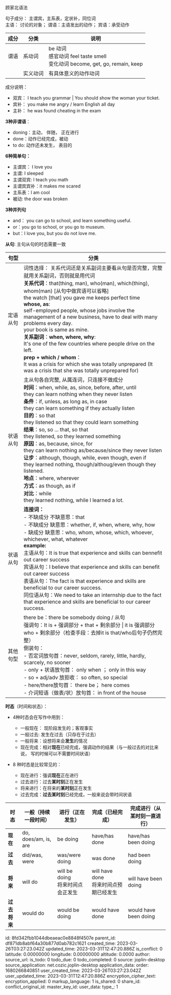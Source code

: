 顾家北语法

句子成分： 主谓宾，主系表，定状补，同位词  
主语： 讨论的对象；  谓语：主语发出的动作；  宾语：承受动作  
  

|成分|分类|说明|
| --------| ---------------------------| ----------|
|谓语<br />|系动词<br />|be 动词<br />感官动词 feel taste smell<br />变化动词 become, get, go, remain, keep|
||实义动词|有具体意义的动作动词|

成分说明：

* 双宾： I teach you grammar | You should show the woman your ticket.
* 宾补： you make me angry / learn English all day
* 主补： he was found cheating in the exam


**3种非谓语**：

* doning：主动， 伴随， 正在进行
* done：动作已经完成，被动
* to do: 动作还未发生， 表目的

**6种简单句：**

* 主谓宾： I love you
* 主谓: I sleeped
* 主谓双宾: I teach you math
* 主谓宾宾补：it makes me scared
* 主系表：I am cool
* 被动: the door was broken

**3种并列句**

* and： you can go to school, and learn something useful.
* or：you go to school, or you go to museum.
* but：I love you, but you do not love me.

**从句**: 主句从句的时态需要一致

|句型|分类|
| ----------| -----------------------------------------------------------------------------------------------------------------------------------------------------------------------------------------------------------------------------------------------------------------------------------------------------------------------------------------------------------------------------------------------------------------------------------------------------------------------------------------------------------------------------------------------------------------------------------------------------------------------------------------------------------------------------------------------------------------------------------------------------------------------------------------------------|
|定语从句|词性选择： 关系代词还是关系副词主要看从句是否完整，完整就用关系副词，否则就是用代词<br />**关系代词**：that(thing, man), who(man), which(thing), whom(man) [从句中做宾语可以省略]<br />the watch [that] you gave me keeps perfect time<br />**whose, as**:<br />self-employed people, whose jobs involve the management of a new business, have to deal with many problems every day.<br />your book is same as mine.<br />**关系副词**：**when, where, why**:<br />It's one of the few countries where people drive on the left.<br />**prep + which / whom**：<br />It was a crisis for which she was totally unprepared (It was a crisis that she was totally unprepared for)<br />|
|状语从句|主从句各自完整, 从属连词，只连接不做成分<br />**时间**：when, while, as, since, before, after, until<br />they can learn nothing when they never listen<br />**条件**：if, unless, as long as, in case<br />they can learn something if they actually listen<br />**目的**：so that<br />they listened so that they could learn something<br />**结果**：so, so ... that, so that<br />they listened, so they learned something<br />**原因**：as, because, since, for<br />they can learn nothing as/because/since they never listen<br />**让步**：although, though, while, even though, even if<br />they learned nothing, though/althoug/even though they listened.<br />**地点**：where, wherever<br />**方式**：as though, as if<br />**对比**：while<br />they learned nothing, while I learned a lot.|
|状语从句|**连接词：<br />**- 不缺成分 不缺意思：that<br />- 不缺成分 缺意思：whether, if, when, where, why, how<br />- 缺成分 缺意思：who, whom, whose, which, whoever, whichever, what, whatever<br />**example:**<br />主语从句：It is true that experience and skills can bennefit out career success<br />宾语从句：I believe that experience and skills can benefit out career success<br />表语从句：The fact is that experience and skills are beneficial to our career success.<br />同位语从句：We need to take an internship due to the fact that experience and skills are beneficial to our career success.<br />|
|其他句型|there be：there be somebody doing / 从句<br />强调句：It is + 强调部分 + that + 剩余部分 \| it is 强调部分 who + 剩余部分（检查手段：去掉it is that/who后句子仍然完整）<br />倒装句：<br />- 否定词放句首：never, seldom, rarely, little, hardly, scarcely, no sooner<br />- only + 状语放句首： only when ； only in this way<br />- so + adj/adv 放拒收： so often, so special<br />- here/there放句首： there be； here comes <br />- 介词短语（做表/状）放句首： in front of the house|


**时态**（时间和状态）：

* 4种时态会在写作中用到：

  * 一般现在： 现阶段发生的；客观事实
  * 一般过去: 发生在过去（只存在于过去）
  * 一般将来：设想将来会**发生**的情况
  * 现在完成：相对**现在**已经完成，强调动作的结果（与一般过去的对比来说， 写的时候可以不需要时间状语）

* 8 种时态是比较常见的： 

  * 现在进行：强调**现在**正在进行
  * 过去进行：过去**某时刻**正在发生
  * 将来进行：在将来的**某时刻**正在发生
  * 过去完成：**过去某时刻**已经完成，一般来说会带时间状语

|时态|一般（持续一段时间）|进行（正在发生）|完成（已经完成）|完成进行（从某时刻一直进行）|
| --------------------| ----------------------| -----------------------------------| ------------------------------------------| ------------------------------|
|**现在**|do, does/am, is, are|be doing|have/has done|have/has been doing|
|**过去**<br />|did/was, were|was/were doing|was done|had been doing|
|**将来**|will do|will be doing<br />将来时间点会正发生|will have done<br />将来时间点预期已经发生<br />|will have been doing|
|**过去将来**|would do|would be doing|would have done|would have been doing|


id: 8fd342fbb1044dbeaeac0e8848f4507e
parent_id: df871db8abf64a30b877d0ab782c1621
created_time: 2023-03-26T03:27:23.042Z
updated_time: 2023-03-31T12:47:20.886Z
is_conflict: 0
latitude: 0.00000000
longitude: 0.00000000
altitude: 0.0000
author: 
source_url: 
is_todo: 0
todo_due: 0
todo_completed: 0
source: joplin-desktop
source_application: net.cozic.joplin-desktop
application_data: 
order: 1680266840851
user_created_time: 2023-03-26T03:27:23.042Z
user_updated_time: 2023-03-31T12:47:20.886Z
encryption_cipher_text: 
encryption_applied: 0
markup_language: 1
is_shared: 0
share_id: 
conflict_original_id: 
master_key_id: 
user_data: 
type_: 1